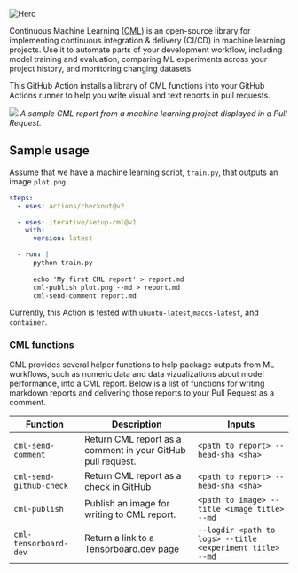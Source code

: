 ![Hero](https://user-images.githubusercontent.com/414967/90075540-f1376f00-dcfd-11ea-8cbe-f8ef6a2d1c15.png)

Continuous Machine Learning ([CML](https://cml.dev/)) is an open-source library for
implementing continuous integration & delivery (CI/CD) in machine learning
projects. Use it to automate parts of your development workflow, including model
training and evaluation, comparing ML experiments across your project history,
and monitoring changing datasets.

This GitHub Action installs a library of CML functions into your GitHub Actions runner to help you write visual and text reports in pull requests. 


![](https://github.com/iterative/cml/blob/master/imgs/cml_first_report.png)
_A sample CML report from a machine learning project displayed in a Pull Request._

## Sample usage
Assume that we have a machine learning script, `train.py`, that outputs an image `plot.png`.

```yaml
steps:
  - uses: actions/checkout@v2

  - uses: iterative/setup-cml@v1
    with:
      version: latest

  - run: |
      python train.py
      
      echo 'My first CML report' > report.md
      cml-publish plot.png --md > report.md
      cml-send-comment report.md
```

Currently, this Action is tested with `ubuntu-latest`,`macos-latest`, and `container`.


### CML functions

CML provides several helper functions to help package outputs from ML
workflows, such as numeric data and data vizualizations about model performance,
into a CML report. Below is a list of functions for writing markdown reports and delivering
those reports to your Pull Request as a comment.

| Function                | Description                                                    | Inputs                                                    |
| ----------------------- | -------------------------------------------------------------- | --------------------------------------------------------- |
| `cml-send-comment`      | Return CML report as a comment in your GitHub pull request.    | `<path to report> --head-sha <sha>`                       |
| `cml-send-github-check` | Return CML report as a check in GitHub                         | `<path to report> --head-sha <sha>`                       |
| `cml-publish`           | Publish an image for writing to CML report.                    | `<path to image> --title <image title> --md`              |
| `cml-tensorboard-dev`   | Return a link to a Tensorboard.dev page                        | `--logdir <path to logs> --title <experiment title> --md` |
